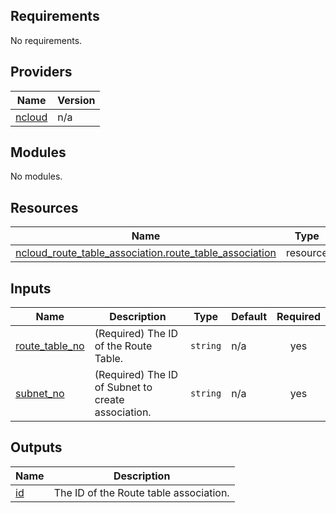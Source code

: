 <!-- BEGIN_TF_DOCS -->
## Requirements

No requirements.

## Providers

| Name | Version |
|------|---------|
| <a name="provider_ncloud"></a> [ncloud](#provider\_ncloud) | n/a |

## Modules

No modules.

## Resources

| Name | Type |
|------|------|
| [ncloud_route_table_association.route_table_association](https://registry.terraform.io/providers/hashicorp/ncloud/latest/docs/resources/route_table_association) | resource |

## Inputs

| Name | Description | Type | Default | Required |
|------|-------------|------|---------|:--------:|
| <a name="input_route_table_no"></a> [route\_table\_no](#input\_route\_table\_no) | (Required) The ID of the Route Table. | `string` | n/a | yes |
| <a name="input_subnet_no"></a> [subnet\_no](#input\_subnet\_no) | (Required) The ID of Subnet to create association. | `string` | n/a | yes |

## Outputs

| Name | Description |
|------|-------------|
| <a name="output_id"></a> [id](#output\_id) | The ID of the Route table association. |
<!-- END_TF_DOCS -->